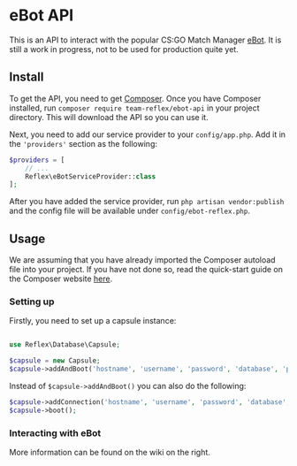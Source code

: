 # eBot API

This is an API to interact with the popular CS:GO Match Manager [eBot](http://www.esport-tools.net/ebot/). It is still a work in progress, not to be used for production quite yet.

## Install

To get the API, you need to get [Composer](http://getcomposer.org). Once you have Composer installed, run `composer require team-reflex/ebot-api` in your project directory.  This will download the API so you can use it. 

Next, you need to add our service provider to your `config/app.php`. Add it in the `'providers'` section as the following:

```php
$providers = [
	// ...
	Reflex\eBotServiceProvider::class
];
```

After you have added the service provider, run `php artisan vendor:publish` and the config file will be available under `config/ebot-reflex.php`.

## Usage

We are assuming that you have already imported the Composer autoload file into your project. If you have not done so, read the quick-start guide on the Composer website [here](http://getcomposer.org).

### Setting up

Firstly, you need to set up a capsule instance:

```php

use Reflex\Database\Capsule;

$capsule = new Capsule;
$capsule->addAndBoot('hostname', 'username', 'password', 'database', 'prefix');

```

Instead of `$capsule->addAndBoot()` you can also do the following:

```php
$capsule->addConnection('hostname', 'username', 'password', 'database', 'prefix');
$capsule->boot();
```

### Interacting with eBot

More information can be found on the wiki on the right.